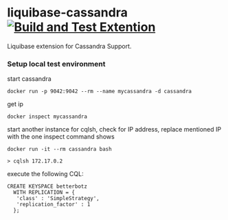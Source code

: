liquibase-cassandra [![Build and Test Extention](https://github.com/liquibase/liquibase-cassandra/actions/workflows/build.yml/badge.svg)](https://github.com/liquibase/liquibase-cassandra/actions/workflows/build.yml)
===================

Liquibase extension for Cassandra Support.


### Setup local test environment

start cassandra

`docker run -p 9042:9042 --rm --name mycassandra -d cassandra`

get ip

`docker inspect mycassandra`
 
start another instance for cqlsh, check for IP address, replace mentioned IP with the one inspect command shows

`docker run -it --rm cassandra bash`

`> cqlsh 172.17.0.2`

execute the following CQL:

```
CREATE KEYSPACE betterbotz
  WITH REPLICATION = { 
   'class' : 'SimpleStrategy', 
   'replication_factor' : 1 
  };
```
